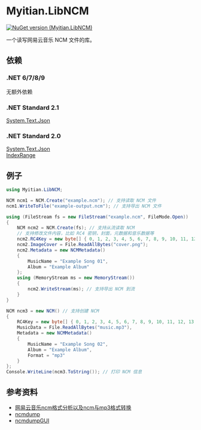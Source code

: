 # Myitian.LibNCM
[![NuGet version (Myitian.LibNCM)](https://img.shields.io/nuget/v/Myitian.LibNCM?color=6cf&style=for-the-badge)](https://www.nuget.org/packages/Myitian.LibNCM)

一个读写网易云音乐 NCM 文件的库。

## 依赖
### .NET 6/7/8/9
无额外依赖
### .NET Standard 2.1
[System.Text.Json](https://www.nuget.org/packages/System.Text.Json)
### .NET Standard 2.0
[System.Text.Json](https://www.nuget.org/packages/System.Text.Json)\
[IndexRange](https://www.nuget.org/packages/IndexRange)

## 例子
```csharp
using Myitian.LibNCM;

NCM ncm1 = NCM.Create("example.ncm"); // 支持读取 NCM 文件
ncm1.WriteToFile("example-output.ncm"); // 支持导出 NCM 文件

using (FileStream fs = new FileStream("example.ncm", FileMode.Open))
{
    NCM ncm2 = NCM.Create(fs); // 支持从流读取 NCM
    // 支持修改文件内容，比如 RC4 密钥，封面，元数据和音乐数据等
    ncm2.RC4Key = new byte[] { 0, 1, 2, 3, 4, 5, 6, 7, 8, 9, 10, 11, 12, 13, 14, 15, 16, 17, 18, 19 };
    ncm2.ImageCover = File.ReadAllBytes("cover.png");
    ncm2.Metadata = new NCMMetadata()
    {
        MusicName = "Example Song 01",
        Album = "Example Album"
    };
    using (MemoryStream ms = new MemoryStream())
    {
        ncm2.WriteStream(ms); // 支持导出 NCM 到流
    }
}

NCM ncm3 = new NCM() // 支持创建 NCM
{
    RC4Key = new byte[] { 0, 1, 2, 3, 4, 5, 6, 7, 8, 9, 10, 11, 12, 13, 14, 15, 16, 17, 18, 19 },
    MusicData = File.ReadAllBytes("music.mp3"),
    Metadata = new NCMMetadata()
    {
        MusicName = "Example Song 02",
        Album = "Example Album",
        Format = "mp3"
    }
};
Console.WriteLine(ncm3.ToString()); // 打印 NCM 信息
```

## 参考资料
- [网易云音乐ncm格式分析以及ncm与mp3格式转换](https://www.cnblogs.com/cyx-b/p/13443003.html)
- [ncmdump](https://github.com/taurusxin/ncmdump)
- [ncmdumpGUI](https://github.com/hkylin/ncmdumpGUI)
